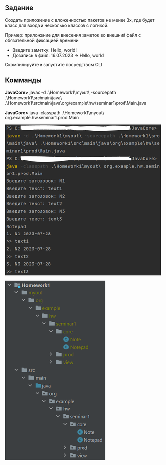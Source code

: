 ## Задание

Создать приложение с вложенностью пакетов не менее 3х, где будет класс для входа и несколько классов с логикой. 

Пример: приложение для внесения заметок во внешний файл с обязательной фиксацией времени
*	Введите заметку: Hello, world!
*	Дозапись в файл: 16.07.2023 -> Hello, world

Скомпилируйте и запустите посредством CLI

## Комманды

**JavaCore>** javac -d .\Homework1\myout\ -sourcepath .\Homework1\src\main\java\ .\Homework1\src\main\java\org\example\hw\seminar1\prod\Main.java 

**JavaCore>** java -classpath .\Homework1\myout\ org.example.hw.seminar1.prod.Main 

![img.png](src/main/resources/img.png)

![img_1.png](src/main/resources/img_1.png)